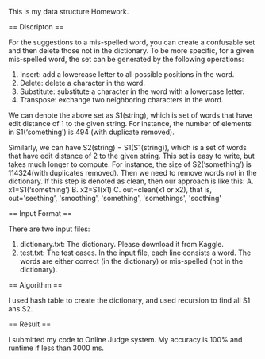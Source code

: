 
This is my data structure Homework.
 
== Discripton ==

For the suggestions to a mis-spelled word, you can create a confusable set and then delete those not in the dictionary. To be more specific, for a given mis-spelled word, the set can be generated by the following operations:
1. Insert: add a lowercase letter to all possible positions in the word.
2. Delete: delete a character in the word.
3. Substitute: substitute a character in the word with a lowercase letter.
4. Transpose: exchange two neighboring characters in the word.

We can denote the above set as S1(string), which is set of words that have edit distance of 1 to the given string. For instance, the number of elements in S1(‘something’) is 494 (with duplicate removed). 

Similarly, we can have S2(string) = S1(S1(string)), which is a set of words that have edit distance of 2 to the given string. This set is easy to write, but takes much longer to compute. For instance, the size of S2(‘something’) is 114324(with duplicates removed). Then we need to remove words not in the dictionary. If this step is denoted as clean, then our approach is like this:
A. x1=S1(‘something’)
B. x2=S1(x1)
C. out=clean(x1 or x2), that is, out='seething', 'smoothing', 'something', 'somethings', 'soothing'

== Input Format ==

There are two input files:
1. dictionary.txt: The dictionary. Please download it from Kaggle.
2. test.txt: The test cases. In the input file, each line consists a word. The 
words are either correct (in the dictionary) or mis-spelled (not in the 
dictionary). 

== Algorithm ==

I used hash table to create the dictionary, and used recursion to find all S1 ans S2.

== Result ==

I submitted my code to Online Judge system. My accuracy is 100% and runtime if less than 3000 ms.
